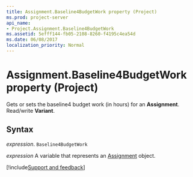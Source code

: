 ```yaml
---
title: Assignment.Baseline4BudgetWork property (Project)
ms.prod: project-server
api_name:
- Project.Assignment.Baseline4BudgetWork
ms.assetid: 5efff144-fb05-2108-8260-f4195c4ea54d
ms.date: 06/08/2017
localization_priority: Normal
---
```



# Assignment.Baseline4BudgetWork property (Project)

Gets or sets the baseline4 budget work (in hours) for an  **Assignment**. Read/write **Variant**.


## Syntax

_expression_. `Baseline4BudgetWork`

_expression_ A variable that represents an [Assignment](./Project.Assignment.md) object.

[!include[Support and feedback](~/includes/feedback-boilerplate.md)]